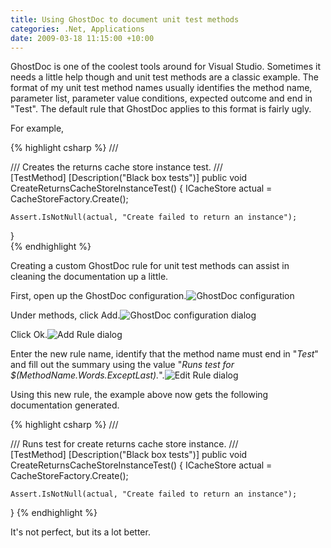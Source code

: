 ```yaml
---
title: Using GhostDoc to document unit test methods
categories: .Net, Applications
date: 2009-03-18 11:15:00 +10:00
---
```


GhostDoc is one of the coolest tools around for Visual Studio. Sometimes it needs a little help though and unit test methods are a classic example. The format of my unit test method names usually identifies the method name, parameter list, parameter value conditions, expected outcome and end in "Test". The default rule that GhostDoc applies to this format is fairly ugly.

For example,

<!--more-->

{% highlight csharp %}
/// <summary>
/// Creates the returns cache store instance test.
/// </summary>
[TestMethod] 
[Description("Black box tests")]
public void CreateReturnsCacheStoreInstanceTest()
{
    ICacheStore actual = CacheStoreFactory.Create();
     
    Assert.IsNotNull(actual, "Create failed to return an instance");
}    
{% endhighlight %}

Creating a custom GhostDoc rule for unit test methods can assist in cleaning the documentation up a little.

First, open up the GhostDoc configuration.![GhostDoc configuration][0]

Under methods, click Add.![GhostDoc configuration dialog][1]

Click Ok.![Add Rule dialog][2]

Enter the new rule name, identify that the method name must end in "_Test_" and fill out the summary using the value "_Runs test for $(MethodName.Words.ExceptLast)._".![Edit Rule dialog][3]

Using this new rule, the example above now gets the following documentation generated.

{% highlight csharp %}
/// <summary>
/// Runs test for create returns cache store instance.
/// </summary>
[TestMethod]
[Description("Black box tests")]
public void CreateReturnsCacheStoreInstanceTest()
{
    ICacheStore actual = CacheStoreFactory.Create();
     
    Assert.IsNotNull(actual, "Create failed to return an instance");
}
{% endhighlight %}

It's not perfect, but its a lot better.

[0]: /files/WindowsLiveWriter/UsingGhostDoctodocumentUnitTestmethods_992E/image_9.png
[1]: /files/WindowsLiveWriter/UsingGhostDoctodocumentUnitTestmethods_992E/image_12.png
[2]: /files/WindowsLiveWriter/UsingGhostDoctodocumentUnitTestmethods_992E/image_8.png
[3]: /files/WindowsLiveWriter/UsingGhostDoctodocumentUnitTestmethods_992E/image_15.png
